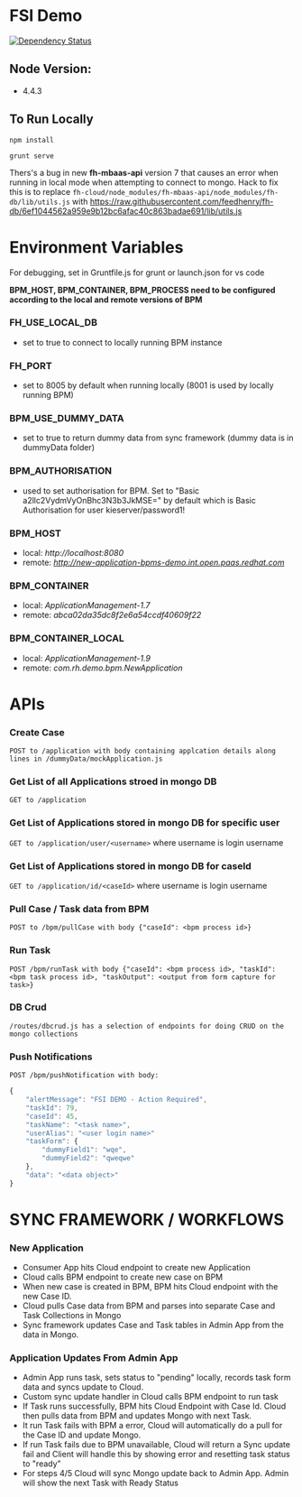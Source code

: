 # FSI Demo
[![Dependency Status](https://img.shields.io/david/feedhenry-templates/helloworld-cloud.svg?style=flat-square)](https://david-dm.org/feedhenry-templates/helloworld-cloud)

## Node Version: 

+ 4.4.3

## To Run Locally
 
```
npm install

grunt serve
```
Thers's a bug in new **fh-mbaas-api** version 7 that causes an error when running in local mode when attempting to connect to mongo.  Hack to fix this is to replace `fh-cloud/node_modules/fh-mbaas-api/node_modules/fh-db/lib/utils.js` with <https://raw.githubusercontent.com/feedhenry/fh-db/6ef1044562a959e9b12bc6afac40c863badae691/lib/utils.js>



# Environment Variables
For debugging, set in Gruntfile.js for grunt or launch.json for vs code

__BPM_HOST, BPM_CONTAINER, BPM_PROCESS need to be configured according to the local and remote versions of BPM__

### FH_USE_LOCAL_DB
+ set to true to connect to locally running BPM instance

### FH_PORT
+ set to 8005 by default when running locally (8001 is used by locally running BPM)


### BPM_USE_DUMMY_DATA
+ set to true to return dummy data from sync framework (dummy data is in dummyData folder)

### BPM_AUTHORISATION
+ used to set authorisation for BPM.  Set to "Basic a2llc2VydmVyOnBhc3N3b3JkMSE=" by default which is Basic Authorisation for user kieserver/password1!


### BPM_HOST
   + local: *http://localhost:8080*
   + remote: *http://new-application-bpms-demo.int.open.paas.redhat.com*

### BPM_CONTAINER
   + local: *ApplicationManagement-1.7*
   + remote: *abca02da35dc8f2e6a54ccdf40609f22*

### BPM_CONTAINER_LOCAL
+ local: *ApplicationManagement-1.9*
+ remote: *com.rh.demo.bpm.NewApplication*



# APIs

### Create Case
`POST to /application with body containing applcation details along lines in /dummyData/mockApplication.js`

### Get List of all Applications stroed in mongo DB
`GET to /application`

### Get List of Applications stored in mongo DB for specific user
`GET to /application/user/<username>` where username is login username

### Get List of Applications stored in mongo DB for caseId
`GET to /application/id/<caseId>` where username is login username

### Pull Case / Task data from BPM
`POST to /bpm/pullCase with body {"caseId": <bpm process id>}`

### Run Task
`POST /bpm/runTask with body {"caseId": <bpm process id>, "taskId": <bpm task process id>, "taskOutput": <output from form capture for task>}`

### DB Crud
`/routes/dbcrud.js has a selection of endpoints for doing CRUD on the mongo collections`

### Push Notifications
`POST /bpm/pushNotification with body:`
```javascript
{
	"alertMessage": "FSI DEMO - Action Required",
	"taskId": 79,
	"caseId": 45,
	"taskName": "<task name>",
	"userAlias": "<user login name>"
	"taskForm": {
		"dummyField1": "wqe", 
		"dummyField2": "qweqwe" 
	},
	"data": "<data object>"
}
```


# SYNC FRAMEWORK / WORKFLOWS

### New Application

+ Consumer App hits Cloud endpoint to create new Application
+ Cloud calls BPM endpoint to create new case on BPM
+ When new case is created in BPM,  BPM hits Cloud endpoint with the new Case ID.
+ Cloud  pulls Case data from BPM and parses into separate Case and Task Collections in Mongo
+ Sync framework updates Case and Task tables in Admin App from the data in Mongo.

### Application Updates From Admin App

+ Admin App runs task, sets status to "pending" locally, records task form data and syncs update to Cloud.
+ Custom sync update handler in Cloud calls BPM endpoint to run task
+ If Task runs successfully, BPM hits Cloud Endpoint with Case Id.  Cloud then pulls data from BPM and updates Mongo with next Task.
+ It run Task fails with BPM a error, Cloud will automatically do a pull for the Case ID and update Mongo.
+ If run Task fails due to BPM unavailable, Cloud will return a Sync update fail and Client will handle this by showing error and resetting task status to "ready"
+ For steps 4/5 Cloud will sync Mongo update back to Admin App. Admin will show the next Task with Ready Status
